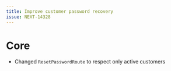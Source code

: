 ```yaml
---
title: Improve customer password recovery
issue: NEXT-14328
---
```

# Core
* Changed `ResetPasswordRoute` to respect only active customers

